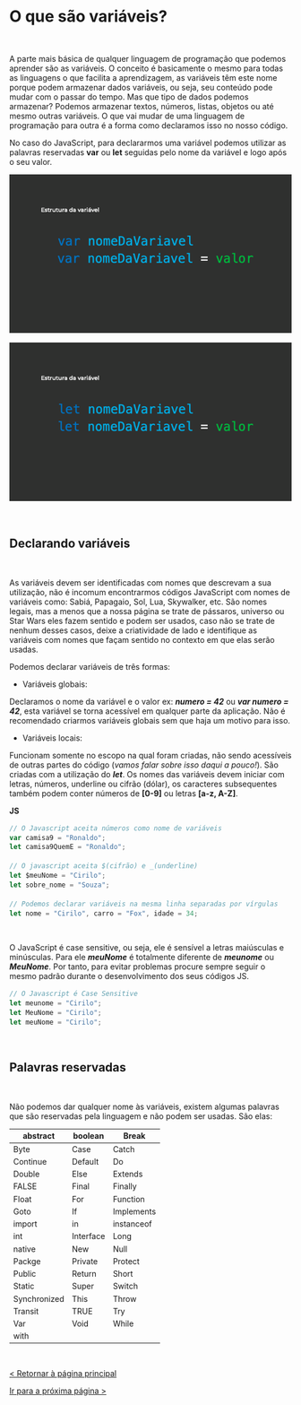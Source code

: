 # O que são variáveis?
  
  
&nbsp;
  
  
A parte mais básica de qualquer linguagem de programação que podemos aprender são as variáveis. O conceito é basicamente o mesmo para todas as linguagens o que facilita a aprendizagem, as variáveis têm este nome porque podem armazenar dados variáveis, ou seja, seu conteúdo pode mudar com o passar do tempo.
Mas que tipo de dados podemos armazenar? 
Podemos armazenar textos, números, listas, objetos ou até mesmo outras variáveis. O que vai mudar de uma linguagem de programação para outra é a forma como declaramos isso no nosso código.

No caso do JavaScript, para declararmos uma variável podemos utilizar as palavras reservadas **var** ou **let** seguidas pelo nome da variável e logo após o seu valor.
  
  
![Var](imagens/var.png)
  
![Let](imagens/let.png)
  
  
&nbsp;
  
  
## Declarando variáveis
  
  
&nbsp;
  
  
As variáveis devem ser identificadas com nomes que descrevam a sua utilização, não é incomum encontrarmos códigos JavaScript com nomes de variáveis como: Sabiá, Papagaio, Sol, Lua, Skywalker, etc. São nomes legais, mas a menos que a nossa página se trate de pássaros, universo ou Star Wars eles fazem sentido e podem ser usados, caso não se trate de nenhum desses casos, deixe a criatividade de lado e identifique as variáveis com nomes que façam sentido no contexto em que elas serão usadas. 
  
  
Podemos declarar variáveis de três formas:
  
*	Variáveis globais: 
  
Declaramos o nome da variável e o valor ex: ***numero = 42*** ou ***var numero = 42***, esta variável se torna acessível em qualquer parte da aplicação. Não é recomendado criarmos variáveis globais sem que haja um motivo para isso.
  
  
*	Variáveis locais:
  
Funcionam somente no escopo na qual foram criadas, não sendo acessíveis de outras partes do código (*vamos falar sobre isso daqui a pouco!*). São criadas com a utilização do ***let***.
Os nomes das variáveis devem iniciar com letras, números, underline ou cifrão (dólar), os caracteres subsequentes também podem conter números de **[0-9]** ou letras **[a-z, A-Z]**. 
  
  
**JS**

```javascript
// O Javascript aceita números como nome de variáveis
var camisa9 = "Ronaldo";
let camisa9QuemE = "Ronaldo";

// O javascript aceita $(cifrão) e _(underline)
let $meuNome = "Cirilo";
let sobre_nome = "Souza";

// Podemos declarar variáveis na mesma linha separadas por vírgulas
let nome = "Cirilo", carro = "Fox", idade = 34;
```
  
  
&nbsp;
  
  
O JavaScript é case sensitive, ou seja, ele é sensível a letras maiúsculas e minúsculas. Para ele ***meuNome*** é totalmente diferente de ***meunome*** ou ***MeuNome***. Por tanto, para evitar problemas procure sempre seguir o mesmo padrão durante o desenvolvimento dos seus códigos JS.

```javascript
// O Javascript é Case Sensitive 
let meunome = "Cirilo"; 
let MeuNome = "Cirilo"; 
let meuNome = "Cirilo"; 
```
  
  
&nbsp;
  
  
## Palavras reservadas
  
  
&nbsp;
  
  
Não podemos dar qualquer nome às variáveis, existem algumas palavras que são reservadas pela linguagem e não podem ser usadas. São elas:
  
| abstract     | boolean   | Break      |
|--------------|-----------|------------|
| Byte         | Case      | Catch      |
| Continue     | Default   | Do         |
| Double       | Else      | Extends    |
| FALSE        | Final     | Finally    |
| Float        | For       | Function   |
| Goto         | If        | Implements |
| import       | in        | instanceof |
| int          | Interface | Long       |
| native       | New       | Null       |
| Packge       | Private   | Protect    |
| Public       | Return    | Short      |
| Static       | Super     | Switch     |
| Synchronized | This      | Throw      |
| Transit      | TRUE      | Try        |
| Var          | Void      | While      |
| with         |           |            |

  
  
&nbsp;
  
  
[< Retornar à página principal](../README.md)
  
  
[Ir para a próxima página >](26-Operadores.md)
